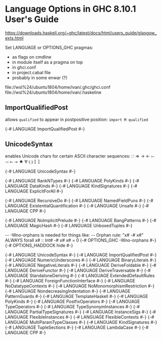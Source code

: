 # Language Options in GHC 8.10.1 User's Guide

https://downloads.haskell.org/~ghc/latest/docs/html/users_guide/glasgow_exts.html

Set LANGUAGE or OPTIONS_GHC pragmas:
- as flags on cmdline
- in module itself as a pragma on top
- in ghci.conf
- in project.cabal file
- probably in some enwar (?)

file://wsl%24/ubuntu1804/home/ivan/.ghc/ghci.conf
file://wsl%24/ubuntu1804/home/ivan/.haskeline



## ImportQualifiedPost
allows `qualified` to appear in postpositive position: `import M qualified`

{-# LANGUAGE ImportQualifiedPost        #-}

## UnicodeSyntax
enables Unicode chars for certain ASCII character sequences:
∷  ⇒  → ←  ⤚ ⤙  ⤜ ⤛  ★  ∀   ⦇ ⦈  ⟦ ⟧

{-# LANGUAGE UnicodeSyntax              #-}


{-# LANGUAGE RankNTypes #-}
{-# LANGUAGE PolyKinds #-}
{-# LANGUAGE DataKinds #-}
{-# LANGUAGE KindSignatures #-}
{-# LANGUAGE ExplicitForAll #-}


{-# LANGUAGE RecursiveDo #-}
{-# LANGUAGE NamedFieldPuns #-}
{-# LANGUAGE ExistentialQuantification #-}
{-# LANGUAGE Unsafe #-}
{-# LANGUAGE CPP #-}

{-# LANGUAGE NoImplicitPrelude #-}
{-# LANGUAGE BangPatterns #-}
{-# LANGUAGE MagicHash #-}
{-# LANGUAGE UnboxedTuples #-}


-- -Wno-orphans is needed for things like:
-- Orphan rule: "x# -# x#" ALWAYS forall x# :: Int# -# x# x# = 0
{-# OPTIONS_GHC -Wno-orphans #-}
{-# OPTIONS_HADDOCK hide #-}



{-# LANGUAGE UnicodeSyntax              #-}
{-# LANGUAGE ImportQualifiedPost        #-}
{-# LANGUAGE NumericUnderscores         #-}
{-# LANGUAGE BinaryLiterals             #-}
{-# LANGUAGE NegativeLiterals           #-}
{-# LANGUAGE DeriveFoldable             #-}
{-# LANGUAGE DeriveFunctor              #-}
{-# LANGUAGE DeriveTraversable          #-}
{-# LANGUAGE StandaloneDeriving         #-}
{-# LANGUAGE ExtendedDefaultRules       #-}
{-# LANGUAGE ForeignFunctionInterface   #-}
{-# LANGUAGE NoDatatypeContexts         #-}
{-# LANGUAGE NoMonomorphismRestriction  #-}
{-# LANGUAGE NondecreasingIndentation   #-}
{-# LANGUAGE PatternGuards              #-}
{-# LANGUAGE TemplateHaskell            #-}
{-# LANGUAGE PolyKinds                  #-}
{-# LANGUAGE PostfixOperators           #-}
{-# LANGUAGE TypeOperators              #-}
{-# LANGUAGE TypeSynonymInstances       #-}
{-# LANGUAGE PartialTypeSignatures      #-}
{-# LANGUAGE InstanceSigs               #-}
{-# LANGUAGE FlexibleInstances          #-}
{-# LANGUAGE FlexibleContexts           #-}
{-# LANGUAGE MultiParamTypeClasses      #-}
{-# LANGUAGE KindSignatures             #-}
{-# LANGUAGE TupleSections              #-}
{-# LANGUAGE LambdaCase                 #-}
{-# LANGUAGE CPP                        #-}
